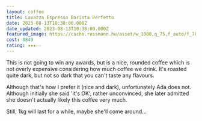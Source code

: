 ```yaml
---
layout: coffee
title: Lavazza Espresso Barista Perfetto
date: 2023-08-13T10:38:00.000Z
date_updated: 2023-08-13T10:38:00.000Z
featured_image: https://cache.rossmann.hu/asset/w_1000,q_75,f_auto/f_70_fc_238_8_a_4_c_4879_a_80_f_d_584_fbd_4_ba_9_f_7bfa40ff
cost: 8849
rating: ★★★☆☆
---
```

This is not going to win any awards, but is a nice, rounded coffee which is not overly expensive considering how much coffee we drink. It's roasted quite dark, but not so dark that you can't taste any flavours.

Although that's how I prefer it (nice and dark), unfortunately Ada does not. Although initially she said 'it's OK', rather unconvinced, she later admitted she doesn't actually likely this coffee very much.

Still, 1kg will last for a while, maybe she'll come around...

